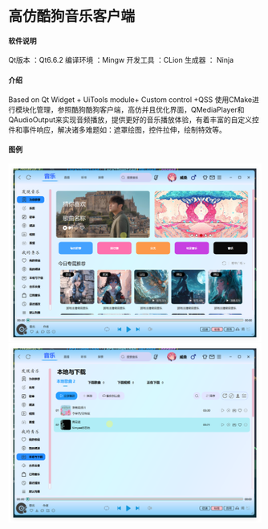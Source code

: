 # 高仿酷狗音乐客户端

#### 软件说明
Qt版本 ：Qt6.6.2 
编译环境 ：Mingw
开发工具 ：CLion
生成器 ： Ninja

#### 介绍
Based on Qt Widget + UiTools module+ Custom control +QSS
使用CMake进行模块化管理，参照酷狗酷狗客户端，高仿并且优化界面，QMediaPlayer和QAudioOutput来实现音频播放，提供更好的音乐播放体验，有着丰富的自定义控件和事件响应，解决诸多难题如：遮罩绘图，控件拉伸，绘制特效等。

#### 图例
![输入图片说明](image-show/image1.png)
![输入图片说明](image-show/image2.png)
